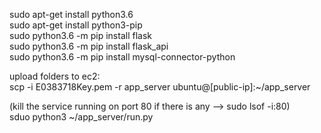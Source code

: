sudo apt-get install python3.6  
sudo apt-get install python3-pip  
sudo python3.6 -m pip install flask  
sudo python3.6 -m pip install flask_api  
sudo python3.6 -m pip install mysql-connector-python  


upload folders to ec2:  
scp -i E0383718Key.pem -r app_server ubuntu@[public-ip]:~/app_server  

(kill the service running on port 80 if there is any --> sudo lsof -i:80)  
sduo python3 ~/app_server/run.py  